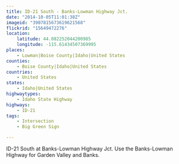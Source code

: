 ```yaml
---
title: ID-21 South - Banks-Lowman Highway Jct.
date: "2014-10-05T11:01:38Z"
imageid: "3907815673619621568"
flickrid: "15649472276"
location:
    latitude: 44.082252044200985
    longitude: -115.61434507369995
places:
    - Lowman|Boise County|Idaho|United States
counties:
    - Boise County|Idaho|United States
countries:
    - United States
states:
    - Idaho|United States
highwaytypes:
    - Idaho State Highway
highways:
    - ID-21
tags:
    - Intersection
    - Big Green Sign

---
```

ID-21 South at Banks-Lowman Highway Jct.  Use the Banks-Lowman Highway for Garden Valley and Banks.
